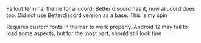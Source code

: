 Fallout terminal theme for aliucord; Better discord has it, now aliucord does too. Did not use Betterdiscord version as a base. This is my spin

Requires custom fonts in themer to work properly.  Android 12 may fail to load some aspects, but for the most part, should still look fine
